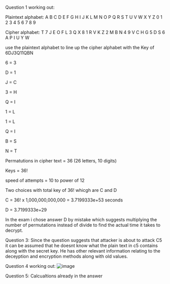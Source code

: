 Question 1 working out:
  
  Plaintext alphabet: A B C D E F G H I J K L M N O P Q R S T U V W X Y Z 0 1 2 3 4 5 6 7 8 9
 
  Cipher alphabet:    T 7 J E O F L 3 Q X 8 1 R V K Z 2 M B N 4 9 V C H G 5 D S 6 A P I U Y W

  use the plaintext alphabet to line up the cipher alphabet with the Key of 6DJ3Q11QBN

  6 = 3
  
  D = 1
  
  J = C

  3 = H

  Q = I

  1 = L 

  1 = L

  Q = I

  B = S

  N = T

  Permatutions in cipher text = 36 (26 letters, 10 digits)
  
  Keys = 36!
  
  speed of attempts = 10 to power of 12
  

   Two choices with total key of 36! whicgh are C and D

   C = 36! x 1,000,000,000,000
   = 3.7199333e+53 seconds

   D = 3.7199333e+29


   In the exam i chose answer D by mistake which suggests multiplying the number of permutations instead of divide to find the actual time it takes to decrypt. 


Question 3: Since the question suggests that attacker is about to attack C5 it can be assumed that he doesnt know what the plain text in c5 contains along with the secret key. He has other relevant information relating to the deceyption and encryption methods along with old values.

Question 4 working out:
![image](https://github.com/RoshanP12/COIT13240-APPLIED-CRYPTOGRAPHY/assets/164130673/7ccac09a-56d2-4f19-8cf6-f64295cc5728)


Question 5: Calcualtions already in the answer 
